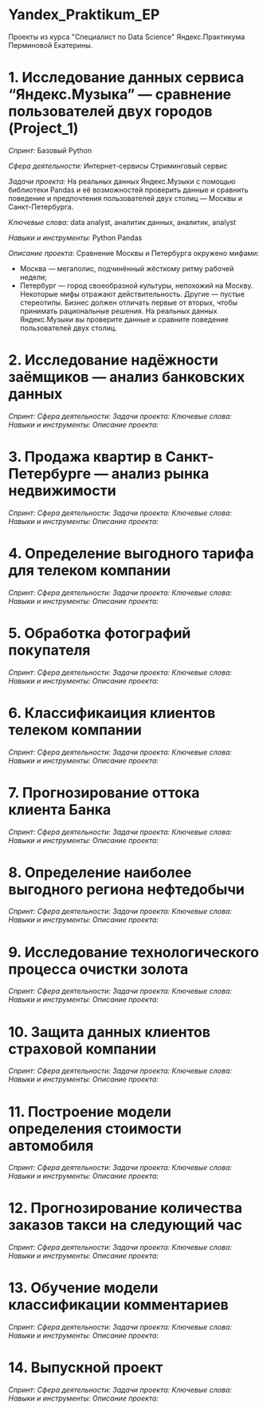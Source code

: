 # Yandex_Praktikum_EP
Проекты из курса "Специалист по Data Science" Яндекс.Практикума Перминовой Екатерины. 

# 1. Исследование данных сервиса “Яндекс.Музыка” — сравнение пользователей двух городов (Project_1)
*Спринт:* Базовый Python 

*Сфера деятельности:*
Интернет-сервисы
Стриминговый сервис

*Задачи проекта:* 
На реальных данных Яндекс.Музыки c помощью библиотеки Pandas и её возможностей проверить данные и сравнить поведение и предпочтения пользователей двух столиц — Москвы и Санкт-Петербурга.

*Ключевые слова:*
data analyst, аналитик данных, аналитик, analyst

*Навыки и инструменты:*
Python
Pandas

*Описание проекта:* 
Сравнение Москвы и Петербурга окружено мифами:
- Москва — мегаполис, подчинённый жёсткому ритму рабочей недели;
- Петербург — город своеобразной культуры, непохожий на Москву.
Некоторые мифы отражают действительность. Другие — пустые стереотипы. Бизнес должен отличать первые от вторых, чтобы принимать рациональные решения. На реальных данных Яндекс.Музыки вы проверите данные и сравните поведение пользователей двух столиц.


# 2. Исследование надёжности заёмщиков — анализ банковских данных
*Спринт:*
*Сфера деятельности:*
*Задачи проекта:*
*Ключевые слова:*
*Навыки и инструменты:*
*Описание проекта:*

# 3. Продажа квартир в Санкт-Петербурге — анализ рынка недвижимости
*Спринт:*
*Сфера деятельности:*
*Задачи проекта:*
*Ключевые слова:*
*Навыки и инструменты:*
*Описание проекта:*

# 4. Определение выгодного тарифа для телеком компании
*Спринт:*
*Сфера деятельности:*
*Задачи проекта:*
*Ключевые слова:*
*Навыки и инструменты:*
*Описание проекта:*

# 5. Обработка фотографий покупателя
*Спринт:*
*Сфера деятельности:*
*Задачи проекта:*
*Ключевые слова:*
*Навыки и инструменты:*
*Описание проекта:*

# 6. Классификаиция клиентов телеком компании
*Спринт:*
*Сфера деятельности:*
*Задачи проекта:*
*Ключевые слова:*
*Навыки и инструменты:*
*Описание проекта:*

# 7. Прогнозирование оттока клиента Банка
*Спринт:*
*Сфера деятельности:*
*Задачи проекта:*
*Ключевые слова:*
*Навыки и инструменты:*
*Описание проекта:*

# 8. Определение наиболее выгодного региона нефтедобычи
*Спринт:*
*Сфера деятельности:*
*Задачи проекта:*
*Ключевые слова:*
*Навыки и инструменты:*
*Описание проекта:*

# 9. Исследование технологического процесса очистки золота
*Спринт:*
*Сфера деятельности:*
*Задачи проекта:*
*Ключевые слова:*
*Навыки и инструменты:*
*Описание проекта:*

# 10. Защита данных клиентов страховой компании
*Спринт:*
*Сфера деятельности:*
*Задачи проекта:*
*Ключевые слова:*
*Навыки и инструменты:*
*Описание проекта:*

# 11. Построение модели определения стоимости автомобиля
*Спринт:*
*Сфера деятельности:*
*Задачи проекта:*
*Ключевые слова:*
*Навыки и инструменты:*
*Описание проекта:*

# 12. Прогнозирование количества заказов такси на следующий час
*Спринт:*
*Сфера деятельности:*
*Задачи проекта:*
*Ключевые слова:*
*Навыки и инструменты:*
*Описание проекта:*

# 13. Обучение модели классификации комментариев
*Спринт:*
*Сфера деятельности:*
*Задачи проекта:*
*Ключевые слова:*
*Навыки и инструменты:*
*Описание проекта:*


# 14. Выпускной проект
*Спринт:*
*Сфера деятельности:*
*Задачи проекта:*
*Ключевые слова:*
*Навыки и инструменты:*
*Описание проекта:*

#
